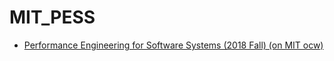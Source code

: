 # MIT_PESS
- [Performance Engineering for Software Systems (2018 Fall) (on MIT ocw)](https://ocw.mit.edu/courses/6-172-performance-engineering-of-software-systems-fall-2018/)